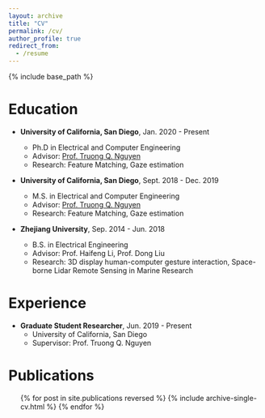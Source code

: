 ```yaml
---
layout: archive
title: "CV"
permalink: /cv/
author_profile: true
redirect_from:
  - /resume
---
```


{% include base_path %}


Education
======
* **University of California, San Diego**, Jan. 2020 - Present
  * Ph.D in Electrical and Computer Engineering
  * Advisor: [Prof. Truong Q. Nguyen](http://jacobsschool.ucsd.edu/faculty/faculty_bios/index.sfe?fmp_recid=48)
  * Research: Feature Matching, Gaze estimation
  
* **University of California, San Diego**, Sept. 2018 - Dec. 2019
  * M.S. in Electrical and Computer Engineering
  * Advisor: [Prof. Truong Q. Nguyen](http://jacobsschool.ucsd.edu/faculty/faculty_bios/index.sfe?fmp_recid=48)
  * Research: Feature Matching, Gaze estimation

* **Zhejiang University**, Sep. 2014 - Jun. 2018
  * B.S. in Electrical Engineering
  * Advisor: Prof. Haifeng Li, Prof. Dong Liu
  * Research: 3D display human-computer gesture interaction, Space-borne Lidar Remote Sensing in Marine Research


Experience
======
* **Graduate Student Researcher**, Jun. 2019 - Present
  * University of California, San Diego
  * Supervisor: Prof. Truong Q. Nguyen


Publications
======
  <ul>{% for post in site.publications reversed %}
    {% include archive-single-cv.html %}
  {% endfor %}</ul>
  

